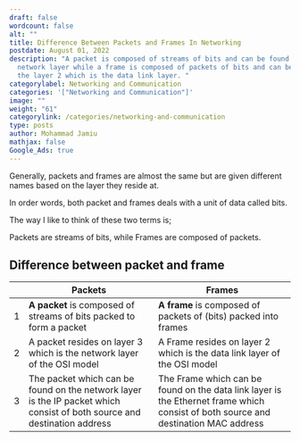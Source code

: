 ```yaml
---
draft: false
wordcount: false
alt: ""
title: Difference Between Packets and Frames In Networking
postdate: August 01, 2022
description: "A packet is composed of streams of bits and can be found in the
  network layer while a frame is composed of packets of bits and can be found in
  the layer 2 which is the data link layer. "
categorylabel: Networking and Communication
categories: '["Networking and Communication"]'
image: ""
weight: "61"
categorylink: /categories/networking-and-communication
type: posts
author: Mohammad Jamiu
mathjax: false
Google_Ads: true
---
```

Generally, packets and frames are almost the same but are given different names based on the layer they reside at.

In order words, both packet and frames deals with a unit of data called bits.

The way I like to think of these two terms is;

Packets are streams of bits, while Frames are composed of packets.

## Difference between packet and frame

|     | Packets                                                                                                                  | Frames                                                                                                                             |
| --- | ------------------------------------------------------------------------------------------------------------------------ | ---------------------------------------------------------------------------------------------------------------------------------- |
| 1   | **A packet** is composed of streams of bits packed to form a packet                                                      | **A frame** is composed of packets of (bits) packed into frames                                                                    |
| 2   | A packet resides on layer 3 which is the network layer of the OSI model                                                  | A Frame resides on layer 2 which is the data link layer of the OSI model                                                           |
| 3   | The packet which can be found on the network layer is the IP packet which consist of both source and destination address | The Frame which can be found on the data link layer is the Ethernet frame which consist of both source and destination MAC address |